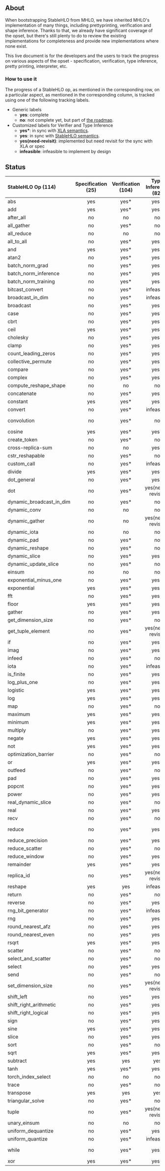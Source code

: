 ## About

When bootstrapping StableHLO from MHLO, we have inherited MHLO's implementation
of many things, including prettyprinting, verification and shape inference.
Thanks to that, we already have significant coverage of the opset, but there's
still plenty to do to review the existing implementations for completeness and
provide new implementations where none exist.

This live document is for the developers and the users to track the progress on
various aspects of the opset - specification, verification, type inference,
pretty printing, interpreter, etc.

### How to use it

The progress of a StableHLO op, as mentioned in the corresponding row, on a
particular aspect, as mentioned in the corresponding column, is tracked using
one of the following tracking labels.

 - Generic labels
    - **yes**: complete
    - **no**: not complete yet, but part of [the roadmap](https://github.com/openxla/stablehlo#roadmap).
 - Customized labels for Verifier and Type Inference
    - **yes\***: in sync with  [XLA semantics](https://www.tensorflow.org/xla/operation_semantics).
    - **yes**: in sync with [StableHLO semantics](https://github.com/openxla/stablehlo/blob/main/docs/spec_draft.md).
    - **yes(need-revisit)**: implemented but need revisit for the sync with XLA or spec
    - **infeasible**: infeasible to implement by design

## Status

| StableHLO Op (114)       | Specification (25) | Verification (104) | Type Inference (82) | Pretty Printing (77) | Interpreter (11) |
|:-------------------------|:------------------:|:------------------:|:-------------------:|:--------------------:|:----------------:|
| abs                      |        yes         |        yes*        |        yes*         |         yes          |        no        |
| add                      |        yes         |        yes*        |        yes*         |         yes          |       yes        |
| after_all                |         no         |         no         |         no          |         yes          |        no        |
| all_gather               |         no         |        yes*        |         no          |          no          |        no        |
| all_reduce               |         no         |         no         |         no          |          no          |        no        |
| all_to_all               |         no         |        yes*        |        yes*         |          no          |        no        |
| and                      |        yes         |        yes*        |        yes*         |         yes          |        no        |
| atan2                    |         no         |        yes*        |        yes*         |         yes          |        no        |
| batch_norm_grad          |         no         |        yes*        |        yes*         |          no          |        no        |
| batch_norm_inference     |         no         |        yes*        |        yes*         |          no          |        no        |
| batch_norm_training      |         no         |        yes*        |        yes*         |          no          |        no        |
| bitcast_convert          |         no         |        yes*        |     infeasible      |         yes          |        no        |
| broadcast_in_dim         |         no         |        yes*        |     infeasible      |          no          |        no        |
| broadcast                |         no         |        yes*        |        yes*         |          no          |        no        |
| case                     |         no         |        yes*        |        yes*         |          no          |        no        |
| cbrt                     |         no         |        yes*        |        yes*         |         yes          |        no        |
| ceil                     |        yes         |        yes*        |        yes*         |         yes          |       yes        |
| cholesky                 |         no         |        yes*        |        yes*         |         yes          |        no        |
| clamp                    |         no         |        yes*        |        yes*         |         yes          |        no        |
| count_leading_zeros      |         no         |        yes*        |        yes*         |         yes          |        no        |
| collective_permute       |         no         |        yes*        |        yes*         |          no          |        no        |
| compare                  |         no         |        yes*        |        yes*         |         yes          |        no        |
| complex                  |         no         |        yes*        |        yes*         |         yes          |        no        |
| compute_reshape_shape    |         no         |         no         |         no          |         yes          |        no        |
| concatenate              |         no         |        yes*        |        yes*         |         yes          |        no        |
| constant                 |        yes         |        yes*        |        yes*         |         yes          |       yes        |
| convert                  |         no         |        yes*        |     infeasible      |         yes          |        no        |
| convolution              |         no         |        yes*        |         no          |  yes(need-revisit)   |        no        |
| cosine                   |        yes         |        yes*        |        yes*         |         yes          |       yes        |
| create_token             |         no         |        yes*        |         no          |         yes          |        no        |
| cross-replica-sum        |         no         |         no         |        yes*         |          no          |        no        |
| cstr_reshapable          |         no         |        yes*        |         no          |         yes          |        no        |
| custom_call              |         no         |        yes*        |     infeasible      |         yes          |        no        |
| divide                   |        yes         |        yes*        |        yes*         |         yes          |        no        |
| dot_general              |         no         |        yes*        |        yes*         |          no          |        no        |
| dot                      |         no         |        yes*        |  yes(need-revisit)  |         yes          |        no        |
| dynamic_broadcast_in_dim |         no         |        yes*        |         no          |          no          |        no        |
| dynamic_conv             |         no         |         no         |         no          |          no          |        no        |
| dynamic_gather           |         no         |         no         |  yes(need-revisit)  |          no          |        no        |
| dynamic_iota             |         no         |         no         |         no          |         yes          |        no        |
| dynamic_pad              |         no         |        yes*        |         no          |         yes          |        no        |
| dynamic_reshape          |         no         |        yes*        |         no          |         yes          |        no        |
| dynamic_slice            |         no         |        yes*        |        yes*         |          no          |        no        |
| dynamic_update_slice     |         no         |        yes*        |         no          |         yes          |        no        |
| einsum                   |         no         |         no         |         no          |          no          |        no        |
| exponential_minus_one    |         no         |        yes*        |        yes*         |         yes          |        no        |
| exponential              |        yes         |        yes*        |        yes*         |         yes          |        no        |
| fft                      |         no         |        yes*        |        yes*         |          no          |        no        |
| floor                    |        yes         |        yes*        |        yes*         |         yes          |       yes        |
| gather                   |         no         |        yes*        |        yes*         |          no          |        no        |
| get_dimension_size       |         no         |        yes*        |         no          |         yes          |        no        |
| get_tuple_element        |         no         |        yes*        |  yes(need-revisit)  |         yes          |        no        |
| if                       |         no         |        yes*        |        yes*         |          no          |        no        |
| imag                     |         no         |        yes*        |        yes*         |         yes          |        no        |
| infeed                   |         no         |        yes*        |         no          |          no          |        no        |
| iota                     |         no         |        yes*        |     infeasible      |         yes          |        no        |
| is_finite                |         no         |        yes*        |        yes*         |         yes          |        no        |
| log_plus_one             |         no         |        yes*        |        yes*         |         yes          |        no        |
| logistic                 |        yes         |        yes*        |        yes*         |         yes          |        no        |
| log                      |        yes         |        yes*        |        yes*         |         yes          |        no        |
| map                      |         no         |        yes*        |         no          |          no          |        no        |
| maximum                  |        yes         |        yes*        |        yes*         |         yes          |        no        |
| minimum                  |        yes         |        yes*        |        yes*         |         yes          |        no        |
| multiply                 |         no         |        yes*        |        yes*         |         yes          |        no        |
| negate                   |        yes         |        yes*        |        yes*         |         yes          |       yes        |
| not                      |        yes         |        yes*        |        yes*         |         yes          |        no        |
| optimization_barrier     |         no         |        yes*        |         no          |         yes          |        no        |
| or                       |        yes         |        yes*        |        yes*         |         yes          |        no        |
| outfeed                  |         no         |        yes*        |         no          |          no          |        no        |
| pad                      |         no         |        yes*        |        yes*         |          no          |        no        |
| popcnt                   |         no         |        yes*        |        yes*         |         yes          |        no        |
| power                    |         no         |        yes*        |        yes*         |         yes          |        no        |
| real_dynamic_slice       |         no         |        yes*        |         no          |         yes          |        no        |
| real                     |         no         |        yes*        |        yes*         |         yes          |        no        |
| recv                     |         no         |        yes*        |         no          |          no          |        no        |
| reduce                   |         no         |        yes*        |        yes*         |  yes(need-revisit)   |        no        |
| reduce_precision         |         no         |        yes*        |        yes*         |         yes          |        no        |
| reduce_scatter           |         no         |        yes*        |         no          |          no          |        no        |
| reduce_window            |         no         |        yes*        |        yes*         |          no          |        no        |
| remainder                |        yes         |        yes*        |        yes*         |         yes          |        no        |
| replica_id               |         no         |        yes*        |  yes(need-revisit)  |         yes          |        no        |
| reshape                  |        yes         |        yes         |     infeasible      |         yes          |       yes        |
| return                   |         no         |        yes*        |         no          |         yes          |        no        |
| reverse                  |         no         |        yes*        |        yes*         |          no          |        no        |
| rng_bit_generator        |         no         |        yes*        |     infeasible      |         yes          |        no        |
| rng                      |         no         |        yes*        |        yes*         |         yes          |        no        |
| round_nearest_afz        |         no         |        yes*        |        yes*         |         yes          |        no        |
| round_nearest_even       |         no         |        yes*        |        yes*         |         yes          |        no        |
| rsqrt                    |        yes         |        yes*        |        yes*         |         yes          |        no        |
| scatter                  |         no         |        yes*        |         no          |          no          |        no        |
| select_and_scatter       |         no         |        yes*        |         no          |          no          |        no        |
| select                   |         no         |        yes*        |        yes*         |         yes          |        no        |
| send                     |         no         |        yes*        |         no          |          no          |        no        |
| set_dimension_size       |         no         |        yes*        |  yes(need-revisit)  |         yes          |        no        |
| shift_left               |         no         |        yes*        |        yes*         |         yes          |        no        |
| shift_right_arithmetic   |         no         |        yes*        |        yes*         |         yes          |        no        |
| shift_right_logical      |         no         |        yes*        |        yes*         |         yes          |        no        |
| sign                     |         no         |        yes*        |        yes*         |         yes          |        no        |
| sine                     |        yes         |        yes*        |        yes*         |         yes          |       yes        |
| slice                    |         no         |        yes*        |        yes*         |          no          |        no        |
| sort                     |         no         |        yes*        |         no          |          no          |        no        |
| sqrt                     |        yes         |        yes*        |        yes*         |         yes          |        no        |
| subtract                 |        yes         |        yes         |         yes         |         yes          |       yes        |
| tanh                     |        yes         |        yes*        |        yes*         |         yes          |       yes        |
| torch_index_select       |         no         |         no         |         no          |          no          |        no        |
| trace                    |         no         |        yes*        |         no          |         yes          |        no        |
| transpose                |        yes         |        yes         |         yes         |          no          |       yes        |
| triangular_solve         |         no         |        yes*        |         no          |          no          |        no        |
| tuple                    |         no         |        yes*        |  yes(need-revisit)  |         yes          |        no        |
| unary_einsum             |         no         |         no         |         no          |          no          |        no        |
| uniform_dequantize       |         no         |        yes*        |        yes*         |         yes          |        no        |
| uniform_quantize         |         no         |        yes*        |     infeasible      |         yes          |        no        |
| while                    |         no         |        yes*        |        yes*         |  yes(need-revisit)   |        no        |
| xor                      |        yes         |        yes*        |        yes*         |         yes          |        no        |
